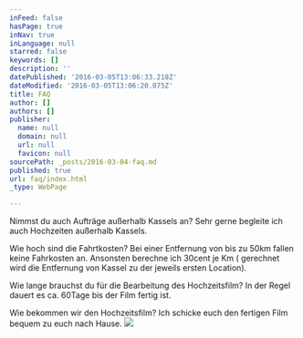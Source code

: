 ```yaml
---
inFeed: false
hasPage: true
inNav: true
inLanguage: null
starred: false
keywords: []
description: ''
datePublished: '2016-03-05T13:06:33.218Z'
dateModified: '2016-03-05T13:06:20.075Z'
title: FAQ
author: []
authors: []
publisher:
  name: null
  domain: null
  url: null
  favicon: null
sourcePath: _posts/2016-03-04-faq.md
published: true
url: faq/index.html
_type: WebPage

---
```

Nimmst du auch Aufträge außerhalb Kassels an?                                                       Sehr gerne begleite ich auch Hochzeiten außerhalb Kassels. 

Wie hoch sind die Fahrtkosten?                                                                                            Bei einer Entfernung von bis zu 50km fallen keine Fahrkosten an. Ansonsten berechne ich 30cent je Km ( gerechnet wird die Entfernung von Kassel zu der jeweils ersten Location).

Wie lange brauchst du für die Bearbeitung des Hochzeitsfilm?                          In der Regel dauert es ca. 60Tage bis der Film fertig ist.

Wie bekommen wir den Hochzeitsfilm?                                                                          Ich schicke euch den fertigen Film bequem zu euch nach Hause. ![](https://s3-us-west-2.amazonaws.com/the-grid-img/p/d8d03204a1ad8b6aad4fd8201ad5fa422a2631cb.jpg)